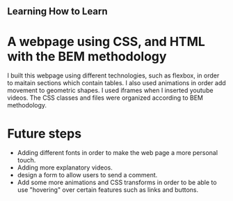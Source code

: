 ## Learning How to Learn

# A webpage using CSS, and HTML with the BEM methodology

I built this webpage using different technologies, such as flexbox, in order to maitain sections which contain tables. I also used animations in order add movement to geometric shapes. I used iframes when I inserted youtube videos. The CSS classes and files were organized according to BEM methodology. 

# Future steps

* Adding different fonts in order to make the web page a more personal touch.
* Adding more explanatory videos.
* design a form to allow users to send a comment.
* Add some more animations and CSS transforms in order to be able to use "hovering" over certain features such as links and buttons. 

